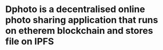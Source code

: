 # Dphoto is a decentralised online photo sharing application that runs on etherem blockchain and stores file on IPFS
